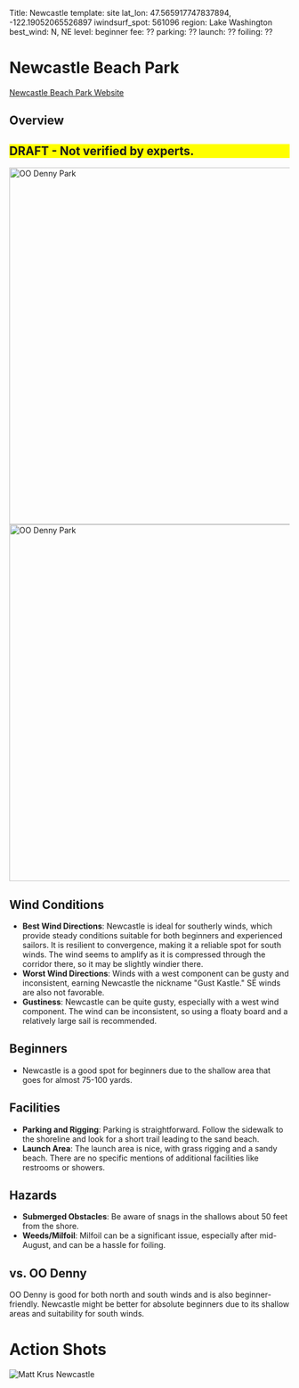 Title: Newcastle
template: site
lat_lon: 47.565917747837894, -122.19052065526897
iwindsurf_spot: 561096
region: Lake Washington
best_wind: N, NE
level: beginner
fee: ??
parking: ??
launch: ??
foiling: ??

# Newcastle Beach Park

[Newcastle Beach Park Website](https://bellevuewa.gov/city-government/departments/parks/parks-and-trails/parks/newcastle-beach-park)

## Overview

<h2 style="background-color: #FFFF00;">DRAFT - Not verified by experts. </h2>

<img alt="OO Denny Park" src="/images/newcastle_launch.jpg" style="height: 640px;">
<img alt="OO Denny Park" src="/images/newcastle_wind.png" style="height: 640px;">

## Wind Conditions

-   **Best Wind Directions**: Newcastle is ideal for southerly winds, which provide steady conditions suitable for both beginners and experienced sailors. It is resilient to convergence, making it a reliable spot for south winds. The wind  seems to amplify as it is compressed through the corridor there, so it may be slightly windier there.
-   **Worst Wind Directions**: Winds with a west component can be gusty and inconsistent, earning Newcastle the nickname "Gust Kastle." SE winds are also not favorable.
-   **Gustiness**: Newcastle can be quite gusty, especially with a west wind component. The wind can be inconsistent, so using a floaty board and a relatively large sail is recommended.

## Beginners

-   Newcastle is  a good spot for beginners due to the shallow area that goes for almost 75-100 yards.

## Facilities

-   **Parking and Rigging**: Parking is straightforward.  Follow the sidewalk to the shoreline and look for a short trail leading to the sand beach.
-   **Launch Area**: The launch area is nice, with grass rigging and a sandy beach. There are no specific mentions of additional facilities like restrooms or showers.

## Hazards

-   **Submerged Obstacles**: Be aware of snags in the shallows about 50 feet from the shore.
-   **Weeds/Milfoil**: Milfoil can be a significant issue, especially after mid-August, and can be a hassle for foiling.

## vs. OO Denny

OO Denny is good for both north and south winds and is also beginner-friendly. Newcastle might be better for absolute beginners due to its shallow areas and suitability for south winds.

# Action Shots

![Matt Krus Newcastle](/images/action/newcastle_action_matt_krus.jpeg)
